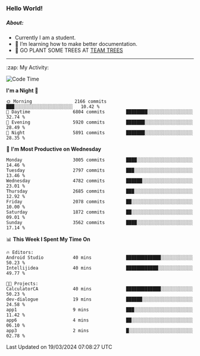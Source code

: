 ### Hello World!

##### About:
- Currently I am a student.
- 🌱 I’m learning how to make better documentation.
- 🌱 GO PLANT SOME TREES AT [TEAM TREES](https://teamtrees.org/)

---
  <summary>:zap: My Activity:</summary>
  
<!--START_SECTION:waka-->
![Code Time](http://img.shields.io/badge/Code%20Time-1%2C302%20hrs%2057%20mins-blue)

**I'm a Night 🦉** 

```text
🌞 Morning                2166 commits        ███░░░░░░░░░░░░░░░░░░░░░░   10.42 % 
🌆 Daytime                6804 commits        ████████░░░░░░░░░░░░░░░░░   32.74 % 
🌃 Evening                5920 commits        ███████░░░░░░░░░░░░░░░░░░   28.49 % 
🌙 Night                  5891 commits        ███████░░░░░░░░░░░░░░░░░░   28.35 % 
```
📅 **I'm Most Productive on Wednesday** 

```text
Monday                   3005 commits        ████░░░░░░░░░░░░░░░░░░░░░   14.46 % 
Tuesday                  2797 commits        ███░░░░░░░░░░░░░░░░░░░░░░   13.46 % 
Wednesday                4782 commits        ██████░░░░░░░░░░░░░░░░░░░   23.01 % 
Thursday                 2685 commits        ███░░░░░░░░░░░░░░░░░░░░░░   12.92 % 
Friday                   2078 commits        ██░░░░░░░░░░░░░░░░░░░░░░░   10.00 % 
Saturday                 1872 commits        ██░░░░░░░░░░░░░░░░░░░░░░░   09.01 % 
Sunday                   3562 commits        ████░░░░░░░░░░░░░░░░░░░░░   17.14 % 
```


📊 **This Week I Spent My Time On** 

```text
🔥 Editors: 
Android Studio           40 mins             █████████████░░░░░░░░░░░░   50.23 % 
Intellijidea             40 mins             ████████████░░░░░░░░░░░░░   49.77 % 

🐱‍💻 Projects: 
CalculatorCA             40 mins             █████████████░░░░░░░░░░░░   50.23 % 
dev-dialogue             19 mins             ██████░░░░░░░░░░░░░░░░░░░   24.58 % 
app1                     9 mins              ███░░░░░░░░░░░░░░░░░░░░░░   11.42 % 
app6                     4 mins              ██░░░░░░░░░░░░░░░░░░░░░░░   06.10 % 
app3                     2 mins              █░░░░░░░░░░░░░░░░░░░░░░░░   02.78 % 
```


 Last Updated on 19/03/2024 07:08:27 UTC
<!--END_SECTION:waka-->
